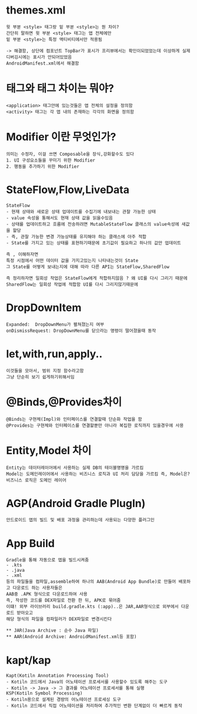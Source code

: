 # themes.xml
```
윗 부분 <style> 태그랑 밑 부분 <style>는 뭔 차이?
간단히 말하면 윗 부분 <style> 태그는 앱 전체에만
밑 부분 <style>는 특정 액티비티에서만 적용됨

-> 해결함, 상단에 컴포넌트 TopBar가 표시가 프리뷰에서는 확인이되었었는데 이상하게 실제 디버깅시에는 표시가 안되어있었음
AndroidManifest.xml에서 해결함

```

# <application> 태그와 <activity> 태그 차이는 뭐야? 
```
<application> 태그안에 있는것들은 앱 전체의 설정을 정의함
<activity> 태그는 각 앱 내의 존재하는 각각의 화면을 정의함
```

# Modifier 이란 무엇인가?
```
의미는 수정자, 이걸 쓰면 Composable을 장식,강화할수도 있다 
1. UI 구성요소들을 꾸미기 위한 Modifier
2. 행동을 추가하기 위한 Modifier 
```

# StateFlow,Flow,LiveData
```
StateFlow
- 현재 상태와 새로운 상태 업데이트를 수집기에 내보내는 관찰 가능한 상태
- value 속성을 통해서도 현재 상태 값을 읽을수있음
- 상태를 업데이트하고 흐름에 전송하려면 MutableStateFlow 클래스의 value속성에 새값을 할당
- 즉, 관찰 가능한 변경 가능상태를 유지해야 하는 클래스에 아주 적합
- State를 가지고 있는 상태를 표현하기때문에 초기값이 필요하고 하나의 값만 업데이트

즉 , 이해하자면
특정 시점에서 어떤 데이터 값을 가지고있는지 나타내는것이 State
그 State를 어떻게 보내는지에 대해 따라 다른 API는 StateFlow,SharedFlow

즉 정리하자면 일회성 작업은 StateFlow에게 적합하지않음 ? 왜 UI를 다시 그리기 때문에
SharedFlow는 일회성 작업에 적합함 UI를 다시 그리지않기때문에 
```

# DropDownItem 
```
Expanded:  DropDownMenu가 펼쳐졌는지 여부
onDismissRequest: DropDownMenu를 닫으라는 명령이 떨어졌을때 동작 
```

# let,with,run,apply..
```
이것들을 모아서, 범위 지정 함수라고함
그냥 단순히 보기 쉽게하기위해서임 
```

# @Binds,@Provides차이
```
@Binds는 구현체(Impl)와 인터페이스를 연결할때 단순화 작업을 함
@Provides는 구현체와 인터페이스를 연결할뿐만 아니라 복집한 로직까지 있을경우에 사용
```

# Entity,Model 차이 
```
Entity는 데이터레이어에서 사용하는 실제 DB의 테이블명명을 가르킴
Model는 도메인레이어에서 사용하는 비즈니스 로직과 UI 처리 담당을 가르킴 즉, Model은? 비즈니스 로직은 도메인 레이어
```

# AGP(Android Gradle PlugIn) 
```
안드로이드 앱의 빌드 및 배포 과정을 관리하는데 사용되는 다양한 플러그인
```

# App Build
```
Gradle을 통해 자동으로 앱을 빌드시켜줌
- .kts
- .java
- .xml
등의 파일들을 컴파일,assemble하여 하나의 AAB(Android App Bundle)로 만들어 배포하고 다운로드 하는 사용자들은
AAB중 .APK 형식으로 다운로드하여 사용
즉, 작성한 코드를 DEX파일로 전환 한 뒤, APK로 묶어줌
이떄! 외부 라이브러리 build.gradle.kts (:app)..은 JAR,AAR형식으로 외부에서 다운로드 받아오고
해당 형식의 파일을 컴파일러가 DEX파일로 변경시킨다

** JAR(Java Archive : 순수 Java 파일)
** AAR(Android Archive: AndroidManifest.xml등 포함) 
```

# kapt/kap 
```
Kapt(Kotiln Annotation Processing Tool)
- Kotiln 코드에서 Java의 어노테이션 프로세서를 사용할수 있도록 해주는 도구
- Kotiln -> Java -> 그 결과를 어노테이션 프로세서를 통해 실행
KSP(Kotiln Symbol Processing)
- Kotiln용으로 설계된 경량의 어노테이션 프로세싱 도구
- Kotiln 코드에서 직접 어노테이션을 처리하여 추가적인 변환 단계없이 더 빠르게 동작 
```



